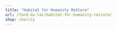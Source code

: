 ```yaml
---
title: "Habitat for Humanity ReStore"
url: /fond-du-lac/habitat-for-humanity-restore/
shop: charity
---
```

